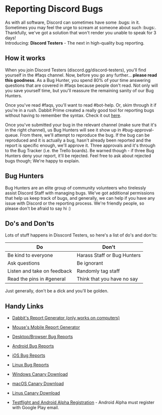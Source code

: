 # Reporting Discord Bugs
As with all software, Discord can sometimes have some :bugs: in it. Sometimes you may feel the urge to scream at someone about such :bugs:. Thankfully, we've got a solution that won't render you unable to speak for 3 days!  
Introducing: **Discord Testers** - The next in high-quality bug reporting.

## How it works
When you join Discord Testers (discord.gg/discord-testers), you'll find yourself in the #faqs channel. Now, before you go any further... **please read this goodness**. As a Bug Hunter, you spend 80% of your time answering questions that are covered in #faqs because people don't read. Not only will you save yourself time, but you'll reassure the remaining sanity of our Bug Hunters.

Once you've read #faqs, you'll want to read #bot-help. Or, skim through it if you're in a rush. Dabbit Prime created a really good tool for reporting bugs without having to remember the syntax. Check it out [here](https://dabbit.typeform.com/to/mnlaDU).

Once you've submitted your bug in the relevant channel (make sure that it's in the right channel), us Bug Hunters will see it show up in #bug-approval-queue. From there, we'll attempt to reproduce the bug. If the bug can be reproduced and it is actually a bug, hasn't already been reported and the report is specific enough, we'll approve it. Three approvals and it's through to the Bug Tracker (i.e. the Trello boards). Be warned though - if three Bug Hunters deny your report, it'll be rejected. Feel free to ask about rejected bugs though; We're happy to explain.

## Bug Hunters
Bug Hunters are an elite group of community volunteers who tirelessly assist Discord Staff with managing bugs. We've got additional permissions that help us keep track of bugs, and generally, we can help if you have any issue with Discord or the reporting process. We're friendly people, so please don't be afraid to say hi :)

## Do's and Don'ts
Lots of stuff happens in Disscord Testers, so here's a list of do's and don'ts:

Do | Don't
---------- | ----------
Be kind to everyone | Harass Staff or Bug Hunters
Ask questions | Be ignorant
Listen and take on feedback | Randomly tag staff
Read the pins in #general | Think that you have no say

Just generally, don't be a dick and you'll be golden.

## Handy Links
- [Dabbit's Report Generator (only works on computers)](https://dabbit.typeform.com/to/mnlaDU)
- [Mouse's Mobile Report Generator](https://mouse91.github.io/bug-report)

- [Desktop/Browser Bug Reports](https://trello.com/b/AExxR9lU/canary-bugs)
- [Android Bug Reports](https://trello.com/b/Vqrkz3KO/android-beta-bugs)
- [iOS Bug Reports](https://trello.com/b/vLPlnX60/ios-testflight-bugs)
- [Linux Bug Reports](https://trello.com/b/UyU76Esh/linux-bugs)

- [Windows Canary Download](https://discordapp.com/api/download/canary?platform=win)
- [macOS Canary Download](https://discordapp.com/api/download/canary?platform=osx)
- [Linus Canary Download](https://discordapp.com/api/download/canary?platform=linux)
- [Testflight and Android Alpha Registration](https://dabbit.typeform.com/to/ycZl9m) - Android Alpha must register with Google Play email.
